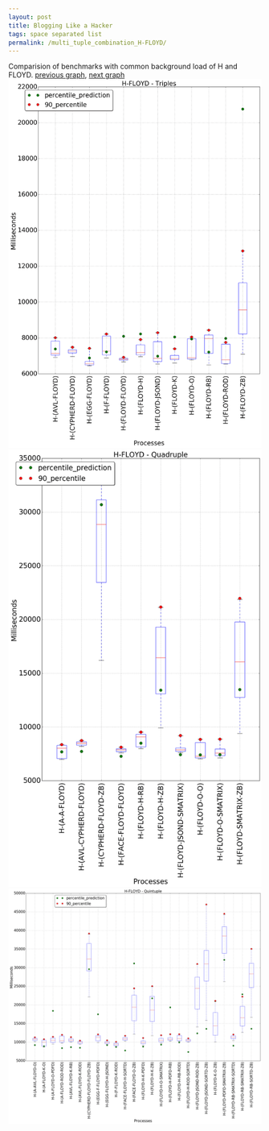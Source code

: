 ```yaml
---
layout: post
title: Blogging Like a Hacker
tags: space separated list
permalink: /multi_tuple_combination_H-FLOYD/
---
```


Comparision of benchmarks with common background load of H and FLOYD.
[previous graph](../multi_tuple_combination_H-FACE/), [next graph](../multi_tuple_combination_H-F/)
<img src="./images/triple/H/H-FLOYD_box.png" alt="graph figure"><img src="./images/quadruple/H/H-FLOYD_box.png" alt="graph figure"><img src="./images/quintuple/H/H-FLOYD_box.png" alt="graph figure">